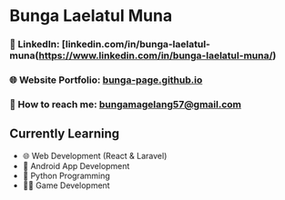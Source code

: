 # Bunga Laelatul Muna

### 🔗 LinkedIn: [linkedin.com/in/bunga-laelatul-muna(https://www.linkedin.com/in/bunga-laelatul-muna/)
### 🌐 Website Portfolio: [bunga-page.github.io](https://bungagana.github.io/bungapage/)
### 📧 How to reach me: bungamagelang57@gmail.com

## Currently Learning
- 🌐 Web Development (React & Laravel)
- 📱 Android App Development
- 🐍 Python Programming
- 🧑‍💻 Game Development
